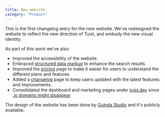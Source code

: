 ```yaml
---
title: New website
category: "Product"
---
```


This is the first changelog entry for the new website.
We've redesigned the website to reflect the new direction of Tuist,
and embody the new visual identity.

As part of this work we've also:

- Improved the accessibility of the website.
- Embraced [structured data markup](https://developers.google.com/search/docs/appearance/structured-data/intro-structured-data) to enhance the search results.
- Improved the [pricing](/pricing) page to make it easier for users to understand the different plans and features.
- Added a [changelog](/changelog) page to keep users updated with the latest features and improvements.
- Consolidated the dashboard and marketing pages under [tuist.dev](https://tuist.dev) since [.io domains might disappear](https://every.to/p/the-disappearance-of-an-internet-domain)

The design of the website has been done by [Guinda Studio](https://guinda.studio) and it's publicly available.
